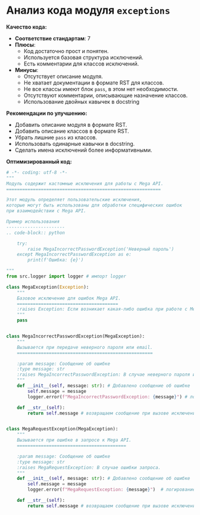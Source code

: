 # Анализ кода модуля `exceptions`

**Качество кода:**

*   **Соответствие стандартам**: 7
*   **Плюсы**:
    *   Код достаточно прост и понятен.
    *   Используется базовая структура исключений.
    *   Есть комментарии для классов исключений.
*   **Минусы**:
    *   Отсутствует описание модуля.
    *   Не хватает документации в формате RST для классов.
    *   Не все классы имеют блок `pass`, в этом нет необходимости.
    *   Отсутствуют комментарии, описывающие назначение классов.
    *   Использование двойных кавычек в docstring

**Рекомендации по улучшению:**

*   Добавить описание модуля в формате RST.
*   Добавить описание классов в формате RST.
*   Убрать лишние `pass` из классов.
*   Использовать одинарные кавычки в docstring.
*   Сделать имена исключений более информативными.

**Оптимизированный код:**

```python
# -*- coding: utf-8 -*-
"""
Модуль содержит кастомные исключения для работы с Mega API.
==========================================================

Этот модуль определяет пользовательские исключения,
которые могут быть использованы для обработки специфических ошибок
при взаимодействии с Mega API.

Пример использования
----------------------
.. code-block:: python

    try:
        raise MegaIncorrectPasswordException('Неверный пароль')
    except MegaIncorrectPasswordException as e:
        print(f'Ошибка: {e}')

"""
from src.logger import logger # импорт logger

class MegaException(Exception):
    """
    Базовое исключение для ошибок Mega API.
    ======================================
    :raises Exception: Если возникает какая-либо ошибка при работе с Mega API.
    """
    pass


class MegaIncorrectPasswordException(MegaException):
    """
    Вызывается при передаче неверного пароля или email.
    ===================================================

    :param message: Сообщение об ошибке
    :type message: str
    :raises MegaIncorrectPasswordException: В случае неверного пароля или email.
    """
    def __init__(self, message: str): # Добавлено сообщение об ошибке
        self.message = message
        logger.error(f"MegaIncorrectPasswordException: {message}") # логирование ошибки

    def __str__(self):
        return self.message # возвращаем сообщение при вызове исключения


class MegaRequestException(MegaException):
    """
    Вызывается при ошибке в запросе к Mega API.
    =========================================

    :param message: Сообщение об ошибке
    :type message: str
    :raises MegaRequestException: В случае ошибки запроса.
    """
    def __init__(self, message: str): # Добавлено сообщение об ошибке
        self.message = message
        logger.error(f"MegaRequestException: {message}")  # логирование ошибки

    def __str__(self):
        return self.message # возвращаем сообщение при вызове исключения
```